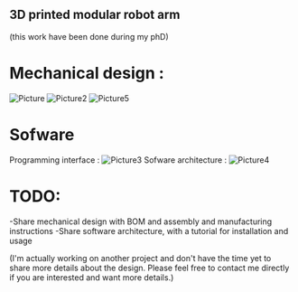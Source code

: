 ## 3D printed modular robot arm 

(this work have been done during my phD) 

# Mechanical design : 
![Picture](https://github.com/user-attachments/assets/46e53304-b969-49da-a5c5-e2097ec981aa)
![Picture2](https://github.com/user-attachments/assets/96e07148-48d6-4140-9b6c-073e77c9c336)
![Picture5](https://github.com/user-attachments/assets/c4a22e53-2074-4df3-8e2e-838535b02979)


# Sofware  
Programming interface : ![Picture3](https://github.com/user-attachments/assets/779cf3c2-9384-48fb-a5dd-693f03d5a53c)
Sofware architecture :  ![Picture4](https://github.com/user-attachments/assets/d3d3b20f-e454-4126-8acf-ff09e9e7bac2)


# TODO:
-Share mechanical design with BOM and assembly and manufacturing instructions
-Share software architecture, with a tutorial for installation and usage


(I'm actually working on another project and don't have the time yet to share more details about the design. Please feel free to contact me directly if you are interested and want more details.) 
